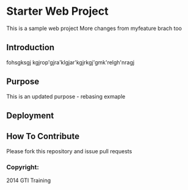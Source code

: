# Starter Web Project

This is a sample web project
More changes from myfeature brach too

## Introduction

fohsgksgj kgjrop'gjra'klgjar'kgjrkgj'gmk'relgh'nragj

## Purpose
This is an updated purpose - rebasing exmaple

## Deployment

## How To Contribute
Please fork this repository and issue pull requests

### Copyright:
2014 GTI Training
